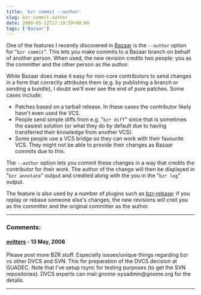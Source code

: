 ```yaml
---
title: 'bzr commit --author'
slug: bzr-commit-author
date: 2008-05-12T17:19:59+08:00
tags: ['Bazaar']
---
```


One of the features I recently discovered in
[Bazaar](http://bazaar-vcs.org/) is the `--author` option for
\"`bzr commit`\". This lets you make commits to a Bazaar branch on
behalf of another person. When used, the new revision credits two
people: you as the committer and the other person as the author.

While Bazaar does make it easy for non-core contributors to send changes
in a form that correctly attributes them (e.g. by publishing a branch or
sending a bundle), I doubt we\'ll ever see the end of pure patches.
Some cases include:

-   Patches based on a tarball release.  In these cases the contributor
    likely hasn\'t even used the VCS.
-   People send simple diffs from e.g. \"`bzr diff`\" since that is
    sometimes the easiest solution (or what they do by default due to
    having transferred their knowledge from another VCS).
-   Some people use a VCS bridge so they can work with their favourite
    VCS. They might not be able to provide their changes as Bazaar
    commits due to this.

The `--author` option lets you commit these changes in a way that
credits the contributor for their work. The author of the change will
then be displayed in \"`bzr annotate`\" output and credited along with
the you in the \"`bzr log`\" output.

The feature is also used by a number of plugins such as
[bzr-rebase](https://launchpad.net/bzr-rebase): if you replay or rebase
someone else\'s changes, the new revisions will creit you as the
committer and the original committer as the author.

---
### Comments:
#### [ovitters](http://blogs.gnome.org/ovitters/) - <time datetime="2008-05-13 04:04:28">13 May, 2008</time>

Please post more BZR stuff. Especially issues/unique things regarding
bzr vs other DVCS and SVN. This for preparation of the DVCS decision at
GUADEC. Note that I\'ve setup rsync for testing purposes (to get the SVN
repositories). DVCS experts can mail gnome-sysadmin\@gnome.org for the
details.

---
